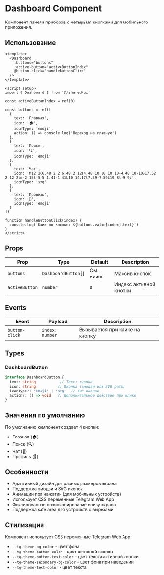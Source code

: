 # Dashboard Component

Компонент панели приборов с четырьмя кнопками для мобильного приложения.

## Использование

```vue
<template>
  <Dashboard
    :buttons="buttons"
    :active-button="activeButtonIndex"
    @button-click="handleButtonClick"
  />
</template>

<script setup>
import { Dashboard } from '@/shared/ui'

const activeButtonIndex = ref(0)

const buttons = ref([
  {
    text: 'Главная',
    icon: '🏠',
    iconType: 'emoji',
    action: () => console.log('Переход на главную')
  },
  {
    text: 'Поиск',
    icon: '🔍',
    iconType: 'emoji'
  },
  {
    text: 'Чат',
    icon: 'M12 2C6.48 2 2 6.48 2 12s4.48 10 10 10 10-4.48 10-10S17.52 2 12 2zm-2 15l-5-5 1.41-1.41L10 14.17l7.59-7.59L19 8l-9 9z',
    iconType: 'svg'
  },
  {
    text: 'Профиль',
    icon: '👤',
    iconType: 'emoji'
  }
])

function handleButtonClick(index) {
  console.log(`Клик по кнопке: ${buttons.value[index].text}`)
}
</script>
```

## Props

| Prop | Type | Default | Description |
|------|------|---------|-------------|
| `buttons` | `DashboardButton[]` | См. ниже | Массив кнопок |
| `activeButton` | `number` | `0` | Индекс активной кнопки |

## Events

| Event | Payload | Description |
|-------|---------|-------------|
| `button-click` | `index: number` | Вызывается при клике на кнопку |

## Types

### DashboardButton

```typescript
interface DashboardButton {
  text: string           // Текст кнопки
  icon: string          // Иконка (эмодзи или SVG path)
  iconType?: 'emoji' | 'svg'  // Тип иконки
  action?: () => void   // Дополнительное действие при клике
}
```

## Значения по умолчанию

По умолчанию компонент создает 4 кнопки:
- Главная (🏠)
- Поиск (🔍)
- Чат (💬)
- Профиль (👤)

## Особенности

- Адаптивный дизайн для разных размеров экрана
- Поддержка эмодзи и SVG иконок
- Анимации при нажатии (для мобильных устройств)
- Использует CSS переменные Telegram Web App
- Фиксированное позиционирование внизу экрана
- Поддержка safe area для устройств с вырезами

## Стилизация

Компонент использует CSS переменные Telegram Web App:
- `--tg-theme-bg-color` - цвет фона
- `--tg-theme-button-color` - цвет активной кнопки
- `--tg-theme-button-text-color` - цвет текста активной кнопки
- `--tg-theme-secondary-bg-color` - цвет фона при наведении
- `--tg-theme-text-color` - цвет текста
